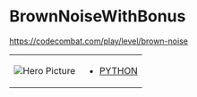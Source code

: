 # BrownNoiseWithBonus 

https://codecombat.com/play/level/brown-noise
<table>
<tr>
<td>

![Hero Picture](hero.png?raw=true "Hero Picture")

</td>
<td>
<ul>
<li>

[PYTHON](BrownNoiseWithBonus.py)

</li>
</td>
</tr>
<table>